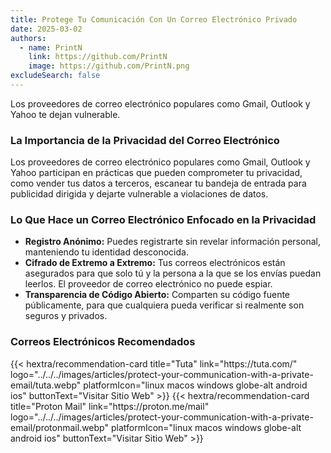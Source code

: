 ```yaml
---
title: Protege Tu Comunicación Con Un Correo Electrónico Privado
date: 2025-03-02
authors:
  - name: PrintN
    link: https://github.com/PrintN
    image: https://github.com/PrintN.png
excludeSearch: false
---
```

Los proveedores de correo electrónico populares como Gmail, Outlook y Yahoo te dejan vulnerable.

### La Importancia de la Privacidad del Correo Electrónico
Los proveedores de correo electrónico populares como Gmail, Outlook y Yahoo participan en prácticas que pueden comprometer tu privacidad, como vender tus datos a terceros, escanear tu bandeja de entrada para publicidad dirigida y dejarte vulnerable a violaciones de datos.

### Lo Que Hace un Correo Electrónico Enfocado en la Privacidad
- **Registro Anónimo:** Puedes registrarte sin revelar información personal, manteniendo tu identidad desconocida.
- **Cifrado de Extremo a Extremo:** Tus correos electrónicos están asegurados para que solo tú y la persona a la que se los envías puedan leerlos. El proveedor de correo electrónico no puede espiar.
- **Transparencia de Código Abierto:** Comparten su código fuente públicamente, para que cualquiera pueda verificar si realmente son seguros y privados.

### Correos Electrónicos Recomendados
<div class="recommendations">
  <div class="grid">
    {{< hextra/recommendation-card title="Tuta" link="https://tuta.com/" logo="../../../images/articles/protect-your-communication-with-a-private-email/tuta.webp" platformIcon="linux macos windows globe-alt android ios" buttonText="Visitar Sitio Web" >}}
    {{< hextra/recommendation-card title="Proton Mail" link="https://proton.me/mail" logo="../../../images/articles/protect-your-communication-with-a-private-email/protonmail.webp" platformIcon="linux macos windows globe-alt android ios" buttonText="Visitar Sitio Web" >}}
  </div>
</div>
